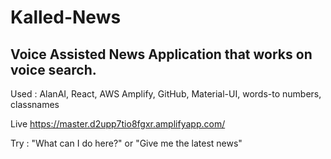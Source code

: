 # Kalled-News
## Voice Assisted News Application that works on voice search.
Used : AlanAI, React, AWS Amplify, GitHub, Material-UI, words-to numbers, classnames 

Live https://master.d2upp7tio8fgxr.amplifyapp.com/

Try : "What can I do here?" or "Give me the latest news" 
